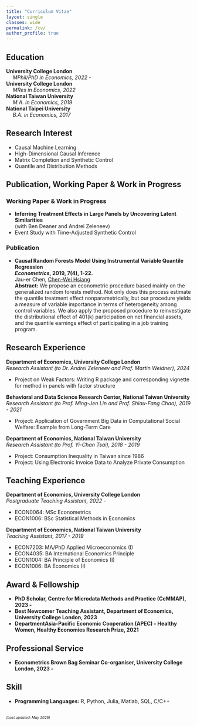 ```yaml
---
title: "Curriculum Vitae"
layout: single
classes: wide
permalink: /cv/
author_profile: true
---
```



<html>
<head>
</head>

<!-- -------------------------------------- -->

<body>

<h2>Education</h2>

<strong>University College London</strong><br/>
&emsp; <em>MPhil/PhD in Economics, 2022 -</em><br/>
<strong>University College London</strong><br/>
&emsp; <em>MRes in Economics, 2022</em><br/>
<strong>National Taiwan University</strong><br/>
&emsp; <em>M.A. in Economics, 2019</em><br/>
<strong>National Taipei University</strong><br/>
&emsp; <em>B.A. in Economics, 2017</em><br/>

<!-- -------------------------------------- -->

<h2>Research Interest</h2>

<ul style="margin: 0;">
<li>Causal Machine Learning</li>
<li>High-Dimensional Causal Inference</li>
<li>Matrix Completion and Synthetic Control</li>
<li>Quantile and Distribution Methods</li>
</ul>

<!-- -------------------------------------- -->

<h2>Publication, Working Paper & Work in Progress</h2>

<h3>Working Paper & Work in Progress</h3>
<ul style="margin: 0;">
<li>
<strong>Inferring Treatment Effects in Large Panels by Uncovering Latent Similarities</strong><br/>
(with Ben Deaner and Andrei Zeleneev)
</li>
<li>
Event Study with Time-Adjusted Synthetic Control
</li>
</ul>

<h3>Publication</h3>
<ul style="margin: 0;">
<li>
<strong>Causal Random Forests Model Using Instrumental Variable Quantile Regression</strong><br/>
<strong><em>Econometrics</em>, 2019, 7(4), 1-22.</strong><br/>
Jau-er Chen, <ins>Chen-Wei Hsiang</ins><br/>
<strong>Abstract:</strong> We propose an econometric procedure based mainly on the generalized random forests method. Not only does this process estimate the quantile treatment effect nonparametrically, but our procedure yields a measure of variable importance in terms of heterogeneity among control variables. We also apply the proposed procedure to reinvestigate the distributional effect of 401(k) participation on net financial assets, and the quantile earnings effect of participating in a job training program.
</li>
</ul>

<!-- -------------------------------------- -->

<h2>Research Experience</h2>

<strong>Department of Economics, University College London</strong><br/>
<em>Research Assistant (to Dr. Andrei Zeleneev and Prof. Martin Weidner), 2024</em><br/>
<ul style="margin: 0;">
<li>
Project on Weak Factors: Writing R package and corresponding vignette for method in panels with factor structure
</li>
</ul>

<strong>Behavioral and Data Science Research Center, National Taiwan University</strong><br/>
<em>Research Assistant (to Prof. Ming-Jen Lin and Prof. Shiau-Fang Chao), 2019 - 2021</em><br/>
<ul style="margin: 0;">
<li>
Project: Application of Government Big Data in Computational Social Welfare: Example from Long-Term Care
</li>
</ul>

<strong>Department of Economics, National Taiwan University</strong><br/>
<em>Research Assistant (to Prof. Yi-Chan Tsai), 2018 - 2019</em><br/>
<ul style="margin: 0;">
<li>
Project: Consumption Inequality in Taiwan since 1986
</li>
<li>
Project: Using Electronic Invoice Data to Analyze Private Consumption
</li>
</ul>

<!-- -------------------------------------- -->

<h2>Teaching Experience</h2>

<strong>Department of Economics, University College London</strong><br/>
<em>Postgraduate Teaching Assistant, 2022 -</em><br/>
<ul style="margin: 0;">
<li>
ECON0064: MSc Econometrics
</li>
<li>
ECON1006: BSc Statistical Methods in Economics
</li>
</ul>

<strong>Department of Economics, National Taiwan University</strong><br/>
<em>Teaching Assistant, 2017 - 2019</em><br/>
<ul style="margin: 0;">
<li>
ECON7203: MA/PhD Applied Microeconomics (I)
</li>
<li>
ECON4035: BA International Economics Principle
</li>
<li>
ECON1004: BA Principle of Economics (I)
</li>
<li>
ECON1006: BA Economics (I)
</li>
</ul>

<!-- -------------------------------------- -->

<h2>Award & Fellowship</h2>

<ul style="margin: 0;">
<li>
<strong>PhD Scholar, Centre for Microdata Methods and Practice (CeMMAP), 2023 -</strong>
</li>
<li>
<strong>Best Newcomer Teaching Assistant, Department of Economics, University College London, 2023</strong>
</li>
<li>
<strong>DepartmentAsia-Pacific Economic Cooperation (APEC) - Healthy Women, Healthy Economies Research Prize, 2021</strong>
</li>
</ul>

<!-- -------------------------------------- -->

<h2>Professional Service</h2>

<ul style="margin: 0;">
<li>
<strong>Econometrics Brown Bag Seminar Co-organiser, University College London, 2023 -</strong>
</li>
</ul>

<!-- -------------------------------------- -->

<h2>Skill</h2>

<ul style="margin: 0;">
<li>
<strong>Programming Languages:</strong> R, Python, Julia, Matlab, SQL, C/C++
</li>
</ul>

</body>
</html>





<br/>

<sub><sup>*(Last updated: May 2025)*</sup></sub>




